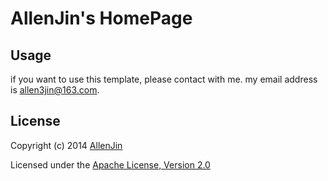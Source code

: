 AllenJin's HomePage
==============================

## Usage
if you want to use this template, please contact with me. my email address is allen3jin@163.com.
## License
Copyright (c) 2014 [AllenJin](http://allenjin.me)

Licensed under the [Apache License, Version 2.0](http://www.apache.org/licenses/LICENSE-2.0.html)